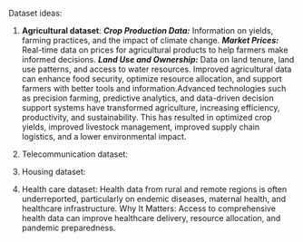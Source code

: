 Dataset ideas:
1. **Agricultural dataset**:
	***Crop Production Data:*** Information on yields, farming practices, and the impact of climate change.
	***Market Prices:*** Real-time data on prices for agricultural products to help farmers make informed decisions.
	***Land Use and Ownership:*** Data on land tenure, land use patterns, and access to water resources.
	Improved agricultural data can enhance food security, optimize resource allocation, and support farmers with better 		tools and information.Advanced technologies such as precision farming, predictive analytics, and data-driven decision
	support systems have transformed agriculture, increasing efficiency, productivity, and sustainability. This has
	resulted in optimized crop yields, improved livestock management, improved supply chain logistics, and a lower			environmental impact.

3. Telecommunication dataset:
4. Housing dataset:
5. Health care dataset: Health data from rural and remote regions is often underreported, particularly on endemic diseases, maternal health, and healthcare infrastructure.
Why It Matters: Access to comprehensive health data can improve healthcare delivery, resource allocation, and pandemic preparedness.
